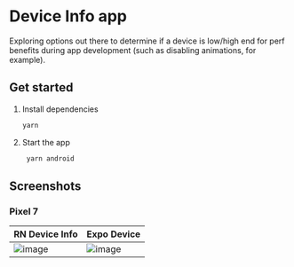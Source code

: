 # Device Info app

Exploring options out there to determine if a device is low/high end for perf benefits during app development (such as disabling animations, for example).

## Get started

1. Install dependencies

   ```bash
   yarn
   ```

2. Start the app

   ```bash
    yarn android
   ```

## Screenshots

### Pixel 7
| RN Device Info | Expo Device |
| ---- | ---- |
| ![image](https://github.com/user-attachments/assets/bc0c3fda-6250-4319-9b07-b43862053644) | ![image](https://github.com/user-attachments/assets/e528a007-f766-49cf-a7ed-92697d30c3d4) |


